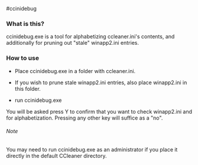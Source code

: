 #ccinidebug

### What is this? 
ccinidebug.exe is a tool for alphabetizing ccleaner.ini's contents, and additionally for pruning out "stale" winapp2.ini entries.

### How to use
* Place ccinidebug.exe in a folder with ccleaner.ini. 
- If you wish to prune stale winapp2.ini entries, also place winapp2.ini in this folder. 
* run ccinidebug.exe

You will be asked press Y to confirm that you want to check winapp2.ini and for alphabetization. Pressing any other key will suffice as a "no".

###### Note
You may need to run ccinidebug.exe as an administrator if you place it directly in the default CCleaner directory. 
